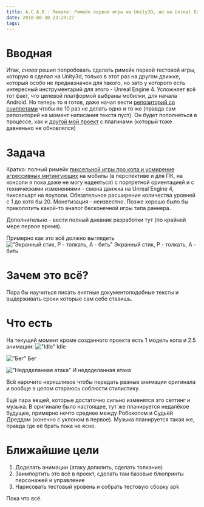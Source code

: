 ```yaml
---
title: A.C.A.B.: Remake: Римейк первой игры на Unity3D, но на Unreal Engine 4 (Потому что почему бы и нет) (Попытка №2)
date: 2018-08-30 23:29:27
tags:
---
```

# Вводная
Итак, <i>снова</i> решил попробовать сделать римейк первой тестовой игры, которую я сделал на Unity3d, только в этот раз на другом движке, который особо не предназначен для такого, но зато у которого есть интересный инструментарий для этого - Unreal Engine 4. Усложняет всё тот факт, что целевой платформой выбраны мобилки, для начала Android. Но теперь то я готов, даже начал вести [репозиторий со сниппетами](http://github.com/c1tr00z/ue4_snippets) чтобы по 10 раз не делать одно и то же (правда сам репозиторий на момент написания текста пуст). Он будет пополняться в процессе, как и [другой мой проект](https://github.com/c1tr00z/ue4-plugins) с плагинами (который тоже давненько не обновлялся)

# Задача
Кратко: полный римейк [пиксельной игры про копа и усмирение агрессивных митингующих](/acab) на мобилы (в перспективе и для ПК, на консоли я пока даже не могу надеяться) с портретной ориентацией и с техническими изменениями - смена движка на Unreal Engine 4, пиксельарт на лоуполи. Обязательное расширение количества уровней с 1 до хотя бы 20. Монетизация - неизвестно. Позже хорошо было бы приколотить какой-то аналог бесконечной игры типа раннера.

Дополнительно - вести полный дневник разработки тут (по крайней мере первое время). 

Примерно как это всё должно выглядеть
!["Экранный стик, P - толкать, A - бить"](1.png)
Экранный стик, P - толкать, A - бить

# Зачем это всё?
Пора бы научиться писать внятные документоподобные тексты и выдерживать сроки которые сам себе ставишь.

# Что есть
На текущий момент кроме созданного проекта есть 1 модель копа и 2.5 анимации:
!["Idle"](2.gif)
Idle

!["Бег"](3.gif)
Бег

!["Недоделанная атака"](4.gif)
И недоделанная атака

Всё нарочито неряшливое чтобы передать рваные анимации оригинала и вообще в целом стараюсь соблюсти стилистику.

Ещё пара вещей, которые достаточно сильно изменятся это сеттинг и музыка. В оригинале было настоящее, тут же планируется недалёкое будущее, примерно нечто среднее между Робокопом и Судьёй Дреддом (конечно с уклоном в первое). Музыка планируется такая же, правда где её брать пока не ясно.

# Ближайшие цели
1. Доделать анимации (атаку допилить, сделать толкание)
2. Заимпортить это всё в проект, сделать там базовые блюпринты персонажей и управление
3. Нарисовать тестовый уровень и собрать тестовую сборку apk

Пока что всё.

